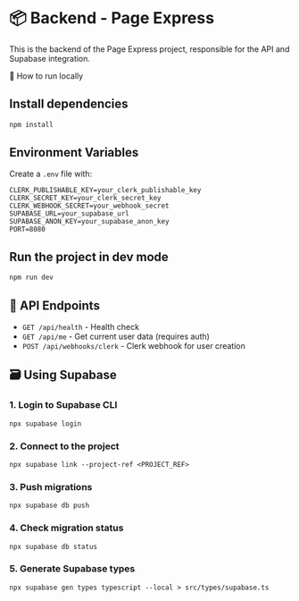 # 📦 Backend - Page Express

This is the backend of the Page Express project, responsible for the API and Supabase integration.

🧪 How to run locally

## Install dependencies
```bash
npm install
```

## Environment Variables
Create a `.env` file with:
```env
CLERK_PUBLISHABLE_KEY=your_clerk_publishable_key
CLERK_SECRET_KEY=your_clerk_secret_key
CLERK_WEBHOOK_SECRET=your_webhook_secret
SUPABASE_URL=your_supabase_url
SUPABASE_ANON_KEY=your_supabase_anon_key
PORT=8080
```

## Run the project in dev mode
```bash
npm run dev
```

## 🔗 API Endpoints

- `GET /api/health` - Health check
- `GET /api/me` - Get current user data (requires auth)
- `POST /api/webhooks/clerk` - Clerk webhook for user creation

## 🗃️ Using Supabase

### 1. Login to Supabase CLI

```npx supabase login```

### 2. Connect to the project

```npx supabase link --project-ref <PROJECT_REF>```

### 3. Push migrations

```npx supabase db push```

### 4. Check migration status

```npx supabase db status```

### 5. Generate Supabase types

```npx supabase gen types typescript --local > src/types/supabase.ts```
